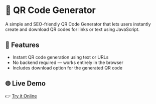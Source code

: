 # 📱 QR Code Generator

A simple and SEO-friendly QR Code Generator that lets users instantly create and download QR codes for links or text using JavaScript.

## 🚀 Features

- Instant QR code generation using text or URLs
- No backend required — works entirely in the browser
- Includes download option for the generated QR code

## 🌐 Live Demo

👉 [Try it Online](https://rajatbalda.github.io/qrcode-generator/)
